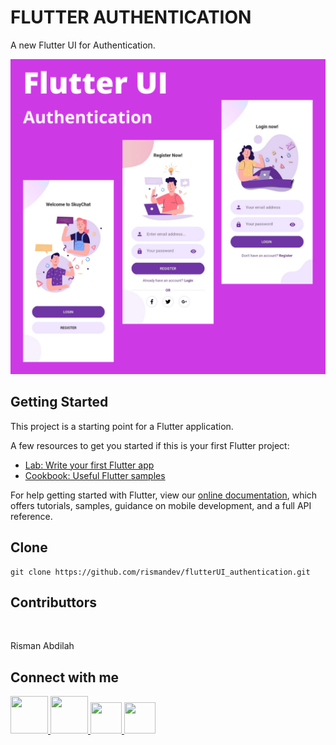 # FLUTTER AUTHENTICATION

A new Flutter UI for Authentication.

<img src="assets/demo_flutter_authentication.png" alt="Enter Table Number Empty"/>

## Getting Started

This project is a starting point for a Flutter application.

A few resources to get you started if this is your first Flutter project:

- [Lab: Write your first Flutter app](https://flutter.dev/docs/get-started/codelab)
- [Cookbook: Useful Flutter samples](https://flutter.dev/docs/cookbook)

For help getting started with Flutter, view our
[online documentation](https://flutter.dev/docs), which offers tutorials,
samples, guidance on mobile development, and a full API reference.

## Clone

```
git clone https://github.com/rismandev/flutterUI_authentication.git
```

## Contributtors

<img src="https://github.com/rismandev/kost/blob/master/src/assets/demo/me.jpg" width="100" alt=""/>

Risman Abdilah

## Connect with me

<div width="300">
    <a href="tell:089647329246" target="_blank">
        <img src="https://www.stickpng.com/assets/images/580b57fcd9996e24bc43c543.png" width="60" height="60" alt=""/>
    </a>
    <a href="https://www.linkedin.com/in/rismandev" target="_blank">
        <img src="https://cdn1.iconfinder.com/data/icons/iconza-circle-social/64/697071-linkedin-512.png" width="60" height="60" alt=""/>
    </a>
    <a href="https://www.facebook.com/risman.abdilah.58" target="_blank">
        <img src="https://upload.wikimedia.org/wikipedia/commons/5/51/Facebook_f_logo_%282019%29.svg" width="50" height="50" alt=""/>
    </a>
    <a href="https://www.instagram.com/rismandev" target="_blank">
        <img src="https://img2.pngdownload.id/20180404/jrq/kisspng-logo-computer-icons-clip-art-instagram-logo-5ac51f36a6c818.6764114215228680226832.jpg" width="50" height="50" alt=""/>
    </a>
</div>
